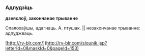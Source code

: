 ### Адпудзіць
**дзеяслоў, закончанае трыванне**

Спалохаўшы, адагнаць. А. птушак. || незакончанае трыванне: адпуджваць.

<a rel="author">[http://rv-blr.com/](http://rv-blr.com/slounik.jsp?letterId=0&maskId=0&pageId=153)</a>
